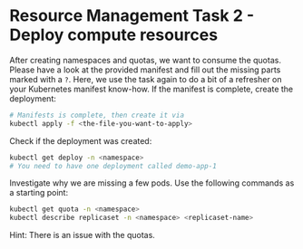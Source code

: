 # Resource Management Task 2 - Deploy compute resources

After creating namespaces and quotas, we want to consume the quotas. Please have a look at the provided manifest and fill out the missing parts marked with a `?`. Here, we use the task again to do a bit of a refresher on your Kubernetes manifest know-how. If the manifest is complete, create the deployment:

```bash
# Manifests is complete, then create it via
kubectl apply -f <the-file-you-want-to-apply>
```

Check if the deployment was created:

```bash
kubectl get deploy -n <namespace>
# You need to have one deployment called demo-app-1
```

Investigate why we are missing a few pods. Use the following commands as a starting point:


```bash
kubectl get quota -n <namespace>
kubectl describe replicaset -n <namespace> <replicaset-name>

```

Hint: There is an issue with the quotas. 